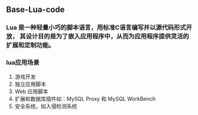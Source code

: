 ## Base-Lua-code
### Lua 是一种轻量小巧的脚本语言，用标准C语言编写并以源代码形式开放， 其设计目的是为了嵌入应用程序中，从而为应用程序提供灵活的扩展和定制功能。

### lua应用场景

1. 游戏开发
2. 独立应用脚本
3. Web 应用脚本
4. 扩展和数据库插件如：MySQL Proxy 和 MySQL WorkBench
5. 安全系统，如入侵检测系统

